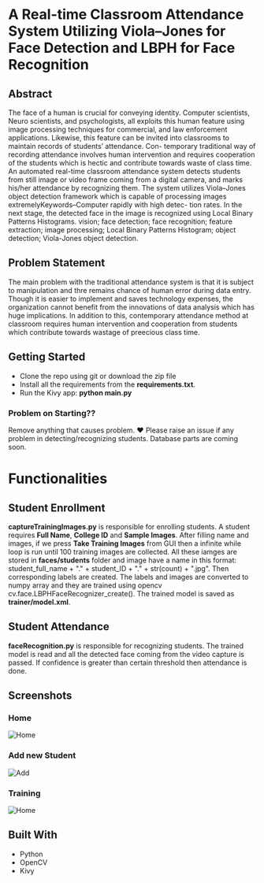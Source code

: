 # A Real-time Classroom Attendance System Utilizing Viola–Jones for Face Detection and LBPH for Face Recognition
## Abstract
The face of a human is crucial for conveying identity. Computer scientists, Neuro scientists, and psychologists, all exploits this human feature using image processing
techniques for commercial, and law enforcement applications. Likewise, this feature can be invited into classrooms to maintain records of students’ attendance. Con-
temporary traditional way of recording attendance involves human intervention and requires cooperation of the students which is hectic and contribute towards waste of
class time. An automated real-time classroom attendance system detects students from still image or video frame coming from a digital camera, and marks his/her
attendance by recognizing them. The system utilizes Viola–Jones object detection framework which is capable of processing images extremelyKeywords–Computer rapidly with high detec-
tion rates. In the next stage, the detected face in the image is recognized using Local Binary Patterns Histograms.
 vision; face detection; face recognition; feature extraction; image processing; Local Binary Patterns Histogram; object detection; Viola-Jones object detection.

## Problem Statement
The main problem with the traditional attendance system is that it is subject to manipulation and thre remains chance of human error during data entry.
Though it is easier to implement and saves technology expenses, the organization cannot benefit from the innovations of data analysis which has huge implications.
In addition  to this, contemporary attendance method at classroom requires human intervention and cooperation from students which contribute towards wastage of preecious
class time.

## Getting Started

- Clone the repo using git or download the zip file
- Install all the requirements from the **requirements.txt**.
- Run the Kivy app: **python main.py**

### Problem on Starting??
Remove anything that causes problem. :heart: Please raise an issue if any problem in detecting/recognizing students. Database parts are coming soon.

# Functionalities

## Student Enrollment

**captureTrainingImages.py** is responsible for enrolling students. A student requires **Full Name**, **College ID** and **Sample Images**. After filling name and images, if
we press **Take Training Images** from GUI then a infinite while loop is run until 100 training images are collected. All these iamges are stored in **faces/students** folder and image have a name in this format:  student_full_name + "." + student_ID + "." + str(count) + ".jpg". Then corresponding labels are created. The labels and images are converted to numpy array and they are trained using opencv cv.face.LBPHFaceRecognizer_create(). The trained model is saved as **trainer/model.xml**.


## Student Attendance

**faceRecognition.py** is responsible for recognizing students. The trained model is read and all the detected face coming from the video capture is passed. If confidence
is greater than certain threshold then attendance is done.


## Screenshots

### Home
![Home](assets/README/home.png)

### Add new Student
![Add](assets/README/add_new.png)

### Training
![Home](assets/README/training.png)

## Built With
* Python
* OpenCV
* Kivy



